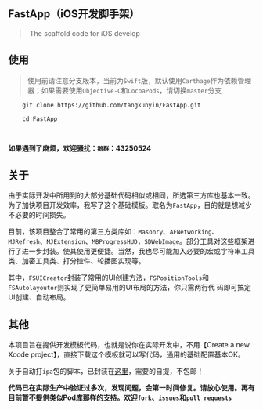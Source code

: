 ## FastApp（iOS开发脚手架）

> ​	The scaffold code for iOS develop 


## 使用
 
> 使用前请注意分支版本，当前为`Swift`版，默认使用`Carthage`作为依赖管理器；如果需要使用`Objective-C`和`CocoaPods`，请切换`master`分支

```shell
	git clone https://github.com/tangkunyin/FastApp.git

	cd FastApp
	
	
```

**如果遇到了麻烦，欢迎骚扰：`鹅群`：43250524**

## 关于

由于实际开发中所用到的大部分基础代码相似或相同，所选第三方库也基本一致。为了加快项目开发效率，我写了这个基础模板。取名为`FastApp`，目的就是想减少不必要的时间损失。

目前，该项目整合了常用的第三方类库如：`Masonry`、`AFNetworking`、`MJRefresh`、`MJExtension`、`MBProgressHUD`，`SDWebImage`。部分工具对这些框架进行了进一步封装。使其使用更便捷。当然，我也尽可能加入必要的宏或字符串工具类、加密工具类、打分控件、轮播图实现等。

其中，`FSUICreator`封装了常用的UI创建方法，`FSPositionTools`和`FSAutolayoutor`则实现了更简单易用的UI布局的方法，你只需两行代 码即可搞定UI创建、自动布局。

## 其他

本项目旨在提供开发模板代码，也就是说你在实际开发中，不用【Create a new Xcode project】，直接下载这个模板就可以写代码，通用的基础配置基本OK。

关于自动打`ipa`包的脚本，已封装在[这里](https://github.com/tangkunyin/DevShell)，需要的自提，不包邮！

**代码已在实际生产中验证过多次，发现问题，会第一时间修复。请放心使用。再有目前暂不提供类似Pod库那样的支持。欢迎`fork`、`issues`和`pull requests`**




